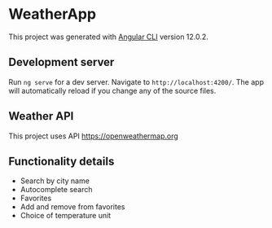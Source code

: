 # WeatherApp

This project was generated with [Angular CLI](https://github.com/angular/angular-cli) version 12.0.2.

## Development server

Run `ng serve` for a dev server. Navigate to `http://localhost:4200/`. The app will automatically reload if you change any of the source files.

## Weather API
This project uses API https://openweathermap.org

## Functionality details
- Search by city name
- Autocomplete search
- Favorites
- Add and remove from favorites
- Choice of temperature unit
